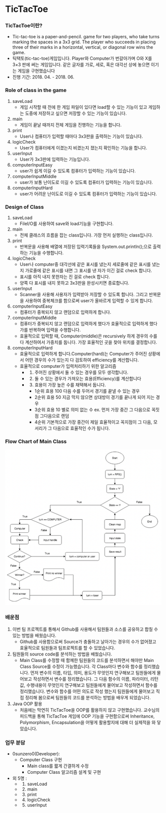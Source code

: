 # TicTacToe
### TicTacToe이란?
- Tic-tac-toe  is a paper-and-pencil. game for two players, who take turns marking the spaces in a 3x3 grid. The player who succeeds in placing three of their
marks in a horizontal, vertical, or diagonal row wins the game.
- 틱택토(tic-tac-toe)게임입니다. Player와 Computer가 번갈아가며 O와 X를 3×3 판에 써는 게임입니다. 같은 글자를 가로, 세로, 혹은 대각선 상에 놓으면 이기는 게임을 구현했습니다
- 진행 기간: 2018. 04. - 2018. 06.


### Role of class in the game
1. saveLoad 
   - 게임 시작할 때 전에 한 게임 파일이 있다면 load할 수 있는 기능이 있고 게임하는 도중에 저장하고 싶으면 저장할 수 있는 기능이 있습니다.
2. main
    - 게임이 끝날 때까지 전체 게임을 진행하는 기능을 합니다. 
3. print
    - User나 컴퓨터가 입력할 때마다 3x3판을 출력하는 기능이 있습니다.
4. logicCheck
    - User가 컴퓨터에게 이겼는지 비겼는지 졌는지 확인하는 기능을 합니다.
5. userInput
    - User가 3x3판에 입력하는 기능입니다.
6. computerInputEasy
    - user가 쉽게 이길 수 있도록 컴퓨터가 입력하는 기능이 있습니다.
7. computerInputMiddle
    - user가 보통 난이도로 이길 수 있도록 컴퓨터가 입력하는 기능이 있습니다.
8. computerInputHard
    - user가 어려운 난이도로 이길 수 있도록 컴퓨터가 입력하는 기능이 있습니다.


### Design of Class
1. saveLoad
    - FileI/O를 사용하여 save와 load기능을 구현합니다.
2. main
    - 전체 클래스의 흐름을 잡는 class입니다. 가장 먼저 실행하는 class입니다. 
4. print
    - 반복문을 사용해 배열에 저장된 입력기록들을 System.out.println();으로 출력하는 기능을 수행합니다.
5. logicCheck
    - User나 computer중 대각선에 같은 표시를 냈는지 세로줄에 같은 표시를 냈는지 가로줄에 같은 표시를 내면 그 표시를 낸 자가 이긴 걸로 check 합니다.
    - 표시를 아직 내지 못한자는 진 걸로 check 합니다.
    - 양쪽 다 표시를 내지 못하고 3x3판을 완성시키면 종료합니다.
5. userInput
    - Scanner을 사용해 사용자가 입력받아 저장할 수 있도록 합니다. 그리고 반복문을 사용하여 중복체크를 함으로써 user가 올바르게 입력할 수 있게 합니다.
6. computerInputEasy
    - 컴퓨터가 중복되지 않고 랜덤으로 입력하게 합니다.
7. computerInputMiddle
    - 컴퓨터가 중복되지 않고 랜덤으로 입력하게 했다가 효율적으로 입력하게 했다가를 반복하며 입력을 수행합니다.
    - 효율적으로 입력할 때, Computer(middle)은 recursively 하게 경우의 수를 다 계산하여서 가중치를 둡니다. 가장 효율적인 곳을 찾아 위치를 결정합니다.
8. computerInputHard
    - 효율적으로 입력하게 합니다.Computer(hard)는 Computer가 주어진 상황에서 어떤 경우의 수가 있는지 다 검토하여 efficiency를 계산합니다.
    - 효율적으로 computer가 입력처리하기 위한 알고리즘
        - 1) 주어진 상황에서 둘 수 있는 경우를 모두 생각합니다.
        - 2) 둘 수 있는 경우가 가져오는 효용(Efficiency)를 계산합니다
        - 3) 효용이 가장 높은 수를 채택해서 둡니다.
            - 1순위 효용 100 다음 수를 두어서 경기를 끝낼 수 있는 경우
            - 2순위 효용 50 지금 막지 않으면 상대방이 경기를 끝나게 되어 지는 경우
            - 3순위 효용 10 별로 의미 없는 수 ex. 먼저 가장 중간 그 다음으로 꼭짓점 그다음으로 랜덤
            - 4순위 기본적으로 가장 중간이 제일 효율적이고 꼭지점이 그 다음, 모서리가 그 다음으로 효율적인 수가 됩니다.


### Flow Chart of Main Class
![img](https://github.com/0sunzero0/TicTacToe/blob/master/img/Flow%20Chart.png)


### 배운점
1. 이번 팀 프로젝트를 통해서 Github를 사용해서 팀원들과 소스를 공유하고 합칠 수 있는 방법을 배웠습니다. 
   - Github를 사용함으로써 Source가 충돌하고 날아가는 경우의 수가 없어졌고 효율적으로 팀원들과 팀프로젝트를 할 수 있었습니다.
3. 팀원들의 source code를 분석하는 방법을 배웠습니다.
    - Main Class를 수정할 때 함께한 팀원들의 코드를 분석하면서 해야만 Main Class Source를 수정이 가능했습니다. 각 Class마다 변수와 함수를 정리했습니다. 먼저 변수의 이름, 타입, 의미, 용도가 무엇인지 연구해보고 팀원들에게 물어보고 작성하면서 변수를 정리했습니다. 그 다음 함수의 이름, 파라미터, 리턴값, 수행내용이 무엇인지 연구해보고 팀원들에게 물어보고 작성하면서 함수를 정리했습니다. 변수와 함수를 어떤 의도로 작성 했는지 팀원들에게 물어보고 직접 정리해 봄으로써 팀원들의 코드를 분석하는 방법을 배우게 되었습니다.
4. Java OOP 활용
    - 처음에는 막연히 TicTacToe을 OOP를 활용하지 않고 구현했습니다. 교수님의 피드백을 통해 TicTacToe 게임에 OOP 기능을 구현함으로써 Inheritance, Polymorphism, Encapsulation을 어떻게 활용할지에 대해 더 실제적을 와 닿았습니다.


### 업무 분담
- 0sunzero0(Developer): 
  - Computer Class 구현
    - Main class를 짧게 간결하게 수정
    - Computer Class 알고리즘 설계 및 구현
- 외 5명 : 
  - 1. saveLoad 
  - 2. main 
  - 3. print 
  - 4. logicCheck 
  - 5. userInput
